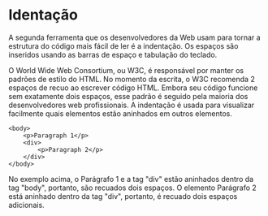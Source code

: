 # Identação
A segunda ferramenta que os desenvolvedores da Web usam para tornar a estrutura do código mais fácil de ler é a indentação. Os espaços são inseridos usando as barras de espaço e tabulação do teclado.

O World Wide Web Consortium, ou W3C, é responsável por manter os padrões de estilo do HTML. No momento da escrita, o W3C recomenda 2 espaços de recuo ao escrever código HTML. Embora seu código funcione sem exatamente dois espaços, esse padrão é seguido pela maioria dos desenvolvedores web profissionais. A indentação é usada para visualizar facilmente quais elementos estão aninhados em outros elementos.

    <body>
        <p>Paragraph 1</p>
        <div>
            <p>Paragraph 2</p>
        </div>
    </body>

No exemplo acima, o Parágrafo 1 e a tag "div" estão aninhados dentro da tag "body", portanto, são recuados dois espaços. O elemento Parágrafo 2 está aninhado dentro da tag "div", portanto, é recuado dois espaços adicionais.